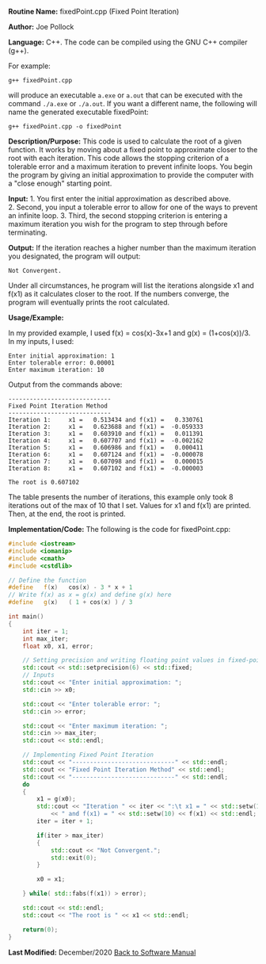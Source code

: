 **Routine Name:** fixedPoint.cpp (Fixed Point Iteration)

**Author:** Joe Pollock  

**Language:** C++. The code can be compiled using the GNU C++ compiler (g++).  

For example:  
```
g++ fixedPoint.cpp
```

will produce an executable `a.exe` or `a.out` that can be executed with the command `./a.exe` or `./a.out`. If you want a different name, the following will name the
generated executable fixedPoint:  
```
g++ fixedPoint.cpp -o fixedPoint
```

**Description/Purpose:** This code is used to calculate the root of a given function. It works by moving about a fixed point to approximate closer to the root with each iteration. This code allows the stopping criterion of a tolerable error and a maximum iteration to prevent infinite loops. You begin the program by giving an initial approximation to provide the computer with a "close enough" starting point.  

**Input:** 1. You first enter the initial approximation as described above.  
2. Second, you input a tolerable error to allow for one of the ways to prevent an infinite loop.
3. Third, the second stopping criterion is entering a maximum iteration you wish for the program to step through before terminating.  

**Output:** If the iteration reaches a higher number than the maximum iteration you designated, the program will output:  
```
Not Convergent.
```  
Under all circumstances, he program will list the iterations alongside x1 and f(x1) as it calculates closer to the root. If the numbers converge, the program will eventually prints the root calculated.

**Usage/Example:**  

In my provided example, I used f(x) = cos(x)-3x+1 and g(x) = (1+cos(x))/3. In my inputs, I used:  
```
Enter initial approximation: 1
Enter tolerable error: 0.00001
Enter maximum iteration: 10
```

Output from the commands above:  
```
-----------------------------
Fixed Point Iteration Method
-----------------------------
Iteration 1:     x1 =   0.513434 and f(x1) =   0.330761
Iteration 2:     x1 =   0.623688 and f(x1) =  -0.059333
Iteration 3:     x1 =   0.603910 and f(x1) =   0.011391
Iteration 4:     x1 =   0.607707 and f(x1) =  -0.002162
Iteration 5:     x1 =   0.606986 and f(x1) =   0.000411
Iteration 6:     x1 =   0.607124 and f(x1) =  -0.000078
Iteration 7:     x1 =   0.607098 and f(x1) =   0.000015
Iteration 8:     x1 =   0.607102 and f(x1) =  -0.000003

The root is 0.607102
```

The table presents the number of iterations, this example only took 8 iterations out of the max of 10 that I set. Values for x1 and f(x1) are printed. Then, at the end, the root is printed.

**Implementation/Code:** The following is the code for fixedPoint.cpp:  
```C++
#include <iostream>
#include <iomanip>
#include <cmath>
#include <cstdlib>

// Define the function
#define   f(x)   cos(x) - 3 * x + 1
// Write f(x) as x = g(x) and define g(x) here
#define   g(x)   ( 1 + cos(x) ) / 3

int main()
{
    int iter = 1;
    int max_iter;
	float x0, x1, error;

	// Setting precision and writing floating point values in fixed-point notation.
	std::cout << std::setprecision(6) << std::fixed;
	// Inputs
	std::cout << "Enter initial approximation: ";
	std::cin >> x0;

	std::cout << "Enter tolerable error: ";
	std::cin >> error;

	std::cout << "Enter maximum iteration: ";
	std::cin >> max_iter;
    std::cout << std::endl;

	// Implementing Fixed Point Iteration
	std::cout << "-----------------------------" << std::endl;
	std::cout << "Fixed Point Iteration Method" << std::endl;
	std::cout << "-----------------------------" << std::endl;
	do
	{
	    x1 = g(x0);
	    std::cout << "Iteration " << iter << ":\t x1 = " << std::setw(10) << x1
			<< " and f(x1) = " << std::setw(10) << f(x1) << std::endl;
	    iter = iter + 1;

	    if(iter > max_iter)
	    {
		    std::cout << "Not Convergent.";
		    std::exit(0);
		}

		x0 = x1;

	} while( std::fabs(f(x1)) > error);

	std::cout << std::endl;
    std::cout << "The root is " << x1 << std::endl;

	return(0);
}
```

**Last Modified:** December/2020
[Back to Software Manual](https://github.com/jpoll962/math4610/blob/master/hw_toc/SoftwareManual/SoftwareManual_toc.md)
